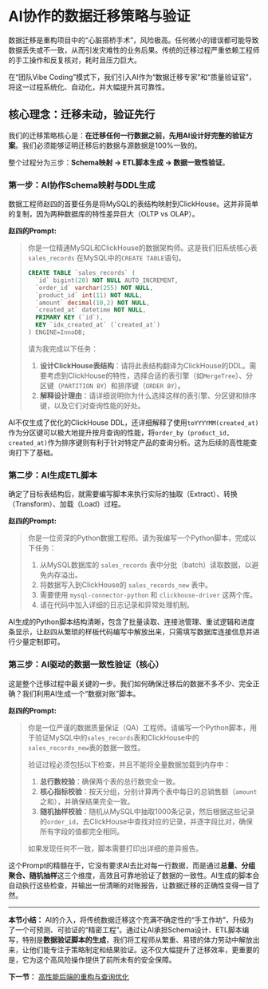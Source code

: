 # AI协作的数据迁移策略与验证

数据迁移是重构项目中的“心脏搭桥手术”，风险极高。任何微小的错误都可能导致数据丢失或不一致，从而引发灾难性的业务后果。传统的迁移过程严重依赖工程师的手工操作和反复核对，耗时且压力巨大。

在“团队Vibe Coding”模式下，我们引入AI作为“数据迁移专家”和“质量验证官”，将这一过程系统化、自动化，并大幅提升其可靠性。

## 核心理念：迁移未动，验证先行

我们的迁移策略核心是：**在迁移任何一行数据之前，先用AI设计好完整的验证方案**。我们必须能够证明迁移后的数据与源数据是100%一致的。

整个过程分为三步：**Schema映射 -> ETL脚本生成 -> 数据一致性验证**。

### 第一步：AI协作Schema映射与DDL生成

数据工程师赵四的首要任务是将MySQL的表结构映射到ClickHouse。这并非简单的复制，因为两种数据库的特性差异巨大（OLTP vs OLAP）。

**赵四的Prompt:**
> 你是一位精通MySQL和ClickHouse的数据架构师。这是我们旧系统核心表 `sales_records` 在MySQL中的`CREATE TABLE`语句。
>
> ```sql
> CREATE TABLE `sales_records` (
>   `id` bigint(20) NOT NULL AUTO_INCREMENT,
>   `order_id` varchar(255) NOT NULL,
>   `product_id` int(11) NOT NULL,
>   `amount` decimal(10,2) NOT NULL,
>   `created_at` datetime NOT NULL,
>   PRIMARY KEY (`id`),
>   KEY `idx_created_at` (`created_at`)
> ) ENGINE=InnoDB;
> ```
>
> 请为我完成以下任务：
> 1.  **设计ClickHouse表结构**：请将此表结构翻译为ClickHouse的DDL。需要考虑到ClickHouse的特性，选择合适的表引擎（如`MergeTree`）、分区键（`PARTITION BY`）和排序键（`ORDER BY`）。
> 2.  **解释设计理由**：请详细说明你为什么选择这样的表引擎、分区键和排序键，以及它们对查询性能的好处。

AI不仅生成了优化的ClickHouse DDL，还详细解释了使用`toYYYYMM(created_at)`作为分区键可以极大地提升按月查询的性能，将`order_by (product_id, created_at)`作为排序键则有利于针对特定产品的查询分析。这为后续的高性能查询打下了基础。

### 第二步：AI生成ETL脚本

确定了目标表结构后，就需要编写脚本来执行实际的抽取（Extract）、转换（Transform）、加载（Load）过程。

**赵四的Prompt:**
> 你是一位资深的Python数据工程师。请为我编写一个Python脚本，完成以下任务：
>
> 1.  从MySQL数据库的 `sales_records` 表中分批（batch）读取数据，以避免内存溢出。
> 2.  将数据写入到ClickHouse的 `sales_records_new` 表中。
> 3.  需要使用 `mysql-connector-python` 和 `clickhouse-driver` 这两个库。
> 4.  请在代码中加入详细的日志记录和异常处理机制。

AI生成的Python脚本结构清晰，包含了批量读取、连接池管理、重试逻辑和进度条显示，让赵四从繁琐的样板代码编写中解放出来，只需填写数据库连接信息并进行少量定制即可。

### 第三步：AI驱动的数据一致性验证（核心）

这是整个迁移过程中最关键的一步。我们如何确保迁移后的数据不多不少、完全正确？我们利用AI生成一个“数据对账”脚本。

**赵四的Prompt:**
> 你是一位严谨的数据质量保证（QA）工程师。请编写一个Python脚本，用于验证MySQL中的`sales_records`表和ClickHouse中的`sales_records_new`表的数据一致性。
>
> 验证过程必须包括以下检查，并且不能将全量数据加载到内存中：
> 1.  **总行数校验**：确保两个表的总行数完全一致。
> 2.  **核心指标校验**：按天分组，分别计算两个表中每日的总销售额（`amount`之和），并确保结果完全一致。
> 3.  **随机抽样校验**：随机从MySQL中抽取1000条记录，然后根据这些记录的`order_id`，去ClickHouse中查找对应的记录，并逐字段比对，确保所有字段的值都完全相同。
>
> 如果发现任何不一致，脚本需要打印出详细的差异报告。

这个Prompt的精髓在于，它没有要求AI去比对每一行数据，而是通过**总量、分组聚合、随机抽样**这三个维度，高效且可靠地验证了数据的一致性。AI生成的脚本会自动执行这些检查，并输出一份清晰的对账报告，让数据迁移的正确性变得一目了然。

---

**本节小结：** AI的介入，将传统数据迁移这个充满不确定性的“手工作坊”，升级为了一个可预测、可验证的“精密工程”。通过让AI承担Schema设计、ETL脚本编写，特别是**数据验证脚本的生成**，我们将工程师从繁重、易错的体力劳动中解放出来，让他们能专注于策略制定和结果验证。这不仅大幅提升了迁移效率，更重要的是，它为这个高风险操作提供了前所未有的安全保障。

**下一节：** [高性能后端的重构与查询优化](backend-refactor.md)